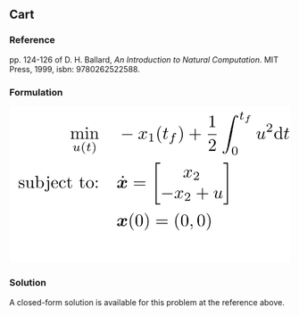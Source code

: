 ## Cart

### Reference
pp. 124-126 of D. H. Ballard, *An Introduction to Natural Computation*. MIT Press, 1999, isbn: 9780262522588.

### Formulation
![formulation](assets/formulation.svg)

### Solution
A closed-form solution is available for this problem at the reference above.